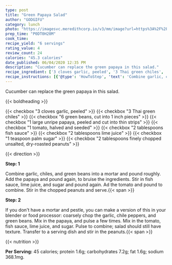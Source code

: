 ```yaml
---
type: post
title: "Green Papaya Salad"
author: "GODGIFU"
category: lunch
photo: "https://imagesvc.meredithcorp.io/v3/mm/image?url=https%3A%2F%2Fimages.media-allrecipes.com%2Fuserphotos%2F4564154.jpg"
prep_time: "P0DT0H20M"
cook_time: 
recipe_yield: "6 servings"
rating_value: 4
review_count: 24
calories: "45.3 calories"
date_published: 06/04/2020 12:35 PM
description: "Cucumber can replace the green papaya in this salad."
recipe_ingredient: ['3 cloves garlic, peeled', '3 Thai green chiles', '6 green beans, cut into 1 inch pieces', '1 large unripe papaya, peeled and cut into thin strips', '1 tomato, halved and seeded', '2 tablespoons fish sauce', '2 tablespoons lime juice', '1 teaspoon palm sugar', '2 tablespoons finely chopped unsalted, dry-roasted peanuts']
recipe_instructions: [{'@type': 'HowToStep', 'text': 'Combine garlic, chiles, and green beans into a mortar and pound roughly. Add the papaya and pound again, to bruise the ingredients. Stir in fish sauce, lime juice, and sugar and pound again. Ad the tomato and pound to combine. Stir in the chopped peanuts and serve.\n'}, {'@type': 'HowToStep', 'text': "If you don't have a mortar and pestle, you can make a version of this in your blender or food processor: coarsely chop the garlic, chile peppers, and green beans. Mix in the papaya, and pulse a few times. Mix in the tomato, fish sauce, lime juice, and sugar. Pulse to combine; salad should still have texture. Transfer to a serving dish and stir in the peanuts.\n"}]
---
```


Cucumber can replace the green papaya in this salad. 

{{< boldheading >}}

{{< checkbox "3 cloves garlic, peeled" >}}
{{< checkbox "3  Thai green chiles" >}}
{{< checkbox "6  green beans, cut into 1 inch pieces" >}}
{{< checkbox "1 large unripe papaya, peeled and cut into thin strips" >}}
{{< checkbox "1  tomato, halved and seeded" >}}
{{< checkbox "2 tablespoons fish sauce" >}}
{{< checkbox "2 tablespoons lime juice" >}}
{{< checkbox "1 teaspoon palm sugar" >}}
{{< checkbox "2 tablespoons finely chopped unsalted, dry-roasted peanuts" >}}


{{< direction >}}

**Step: 1**

Combine garlic, chiles, and green beans into a mortar and pound roughly. Add the papaya and pound again, to bruise the ingredients. Stir in fish sauce, lime juice, and sugar and pound again. Ad the tomato and pound to combine. Stir in the chopped peanuts and serve.{{< span >}}

**Step: 2**

If you don't have a mortar and pestle, you can make a version of this in your blender or food processor: coarsely chop the garlic, chile peppers, and green beans. Mix in the papaya, and pulse a few times. Mix in the tomato, fish sauce, lime juice, and sugar. Pulse to combine; salad should still have texture. Transfer to a serving dish and stir in the peanuts.{{< span >}}

{{< nutrition >}}

**Per Serving:** 45 calories; protein 1.6g; carbohydrates 7.2g; fat 1.6g; sodium 368.1mg.